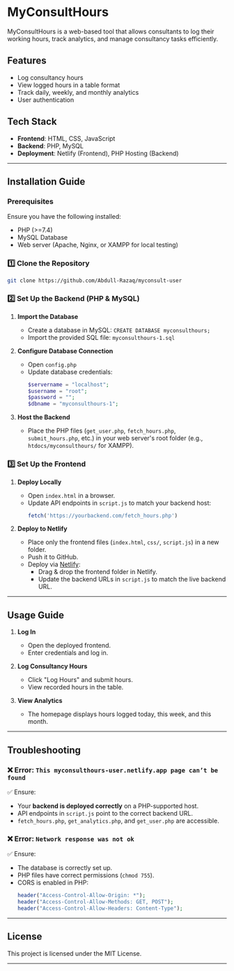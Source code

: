 # MyConsultHours

MyConsultHours is a web-based tool that allows consultants to log their working hours, track analytics, and manage consultancy tasks efficiently.

## Features

- Log consultancy hours
- View logged hours in a table format
- Track daily, weekly, and monthly analytics
- User authentication

## Tech Stack

- **Frontend**: HTML, CSS, JavaScript
- **Backend**: PHP, MySQL
- **Deployment**: Netlify (Frontend), PHP Hosting (Backend)

---

## Installation Guide

### Prerequisites

Ensure you have the following installed:

- PHP (>=7.4)
- MySQL Database
- Web server (Apache, Nginx, or XAMPP for local testing)

### 1️⃣ Clone the Repository

```sh
git clone https://github.com/Abdull-Razaq/myconsult-user

```

### 2️⃣ Set Up the Backend (PHP & MySQL)

1. **Import the Database**

   - Create a database in MySQL: `CREATE DATABASE myconsulthours;`
   - Import the provided SQL file: `myconsulthours-1.sql`

2. **Configure Database Connection**

   - Open `config.php`
   - Update database credentials:
     ```php
     $servername = "localhost";
     $username = "root";
     $password = "";
     $dbname = "myconsulthours-1";
     ```

3. **Host the Backend**

   - Place the PHP files (`get_user.php`, `fetch_hours.php`, `submit_hours.php`, etc.) in your web server's root folder (e.g., `htdocs/myconsulthours/` for XAMPP).

### 3️⃣ Set Up the Frontend

1. **Deploy Locally**

   - Open `index.html` in a browser.
   - Update API endpoints in `script.js` to match your backend host:
     ```js
     fetch('https://yourbackend.com/fetch_hours.php')
     ```

2. **Deploy to Netlify**

   - Place only the frontend files (`index.html`, `css/`, `script.js`) in a new folder.
   - Push it to GitHub.
   - Deploy via [Netlify](https://www.netlify.com/):
     - Drag & drop the frontend folder in Netlify.
     - Update the backend URLs in `script.js` to match the live backend URL.

---

## Usage Guide

1. **Log In**

   - Open the deployed frontend.
   - Enter credentials and log in.

2. **Log Consultancy Hours**

   - Click "Log Hours" and submit hours.
   - View recorded hours in the table.

3. **View Analytics**

   - The homepage displays hours logged today, this week, and this month.

---

## Troubleshooting

### ❌ Error: `This myconsulthours-user.netlify.app page can’t be found`

✅ Ensure:

- Your **backend is deployed correctly** on a PHP-supported host.
- API endpoints in `script.js` point to the correct backend URL.
- `fetch_hours.php`, `get_analytics.php`, and `get_user.php` are accessible.

### ❌ Error: `Network response was not ok`

✅ Ensure:

- The database is correctly set up.
- PHP files have correct permissions (`chmod 755`).
- CORS is enabled in PHP:
  ```php
  header("Access-Control-Allow-Origin: *");
  header("Access-Control-Allow-Methods: GET, POST");
  header("Access-Control-Allow-Headers: Content-Type");
  ```

---

## License

This project is licensed under the MIT License.

---


